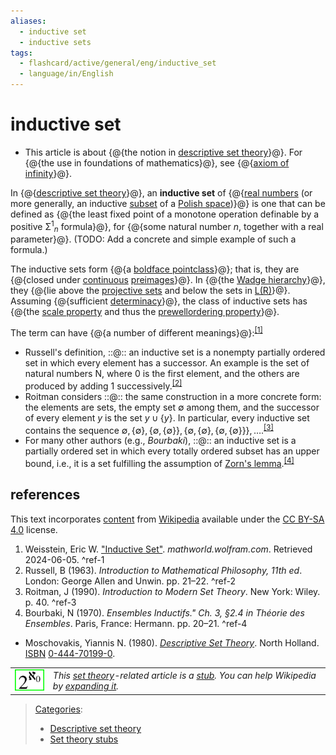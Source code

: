 ```yaml
---
aliases:
  - inductive set
  - inductive sets
tags:
  - flashcard/active/general/eng/inductive_set
  - language/in/English
---
```


# inductive set

- This article is about {@{the notion in [descriptive set theory](descriptive%20set%20theory.md)}@}. For {@{the use in foundations of mathematics}@}, see {@{[axiom of infinity](axiom%20of%20infinity.md)}@}.

<!-- | ![](../../archives/Wikimedia%20Commons/Text%20document%20with%20red%20question%20mark.svg) | This article includes a list of [general references](https://en.wikipedia.org/wiki/Wikipedia:Citing%20sources#General%20references), but __it lacks sufficient corresponding [inline citations](https://en.wikipedia.org/wiki/Wikipedia:Citing%20sources#Inline%20citations)__. Please help to [improve](https://en.wikipedia.org/wiki/Wikipedia:WikiProject%20Reliability) this article by [introducing](https://en.wikipedia.org/wiki/Wikipedia:When%20to%20cite) more precise citations. _\(March 2011\)__ \([Learn how and when to remove this message](https://en.wikipedia.org/wiki/Help:Maintenance%20template%20removal)\)_ | -->

<!-- _Bourbaki also defines an inductive set to be a partially ordered set that satisfies the hypothesis of [Zorn's lemma](Zorn's%20lemma.md) when nonempty._ -->

In {@{[descriptive set theory](descriptive%20set%20theory.md)}@}, an __inductive set__ of {@{[real numbers](real%20number.md) \(or more generally, an inductive [subset](subset.md) of a [Polish space](Polish%20space.md)\)}@} is one that can be defined as {@{the least fixed point of a monotone operation definable by a positive Σ<sup>1</sup><sub>_n_</sub> formula}@}, for {@{some natural number _n_, together with a real parameter}@}. (TODO: Add a concrete and simple example of such a formula.)

The inductive sets form {@{a [boldface pointclass](pointclass.md#boldface%20pointclasses)}@}; that is, they are {@{closed under [continuous](continuous%20function.md) [preimages](image%20(mathematics).md#inverse%20image)}@}. In {@{the [Wadge hierarchy](Wadge%20hierarchy.md)}@}, they {@{lie above the [projective sets](projective%20hierarchy.md) and below the sets in [L\(R\)](L(R).md)}@}. Assuming {@{sufficient [determinacy](determinacy.md)}@}, the class of inductive sets has {@{the [scale property](scale%20(descriptive%20set%20theory).md) and thus the [prewellordering property](prewellordering.md)}@}.

The term can have {@{a number of different meanings}@}:<sup>[\[1\]](#^ref-1)</sup>

- Russell's definition, ::@:: an inductive set is a nonempty partially ordered set in which every element has a successor. An example is the set of natural numbers N, where 0 is the first element, and the others are produced by adding 1 successively.<sup>[\[2\]](#^ref-2)</sup>
- Roitman considers ::@:: the same construction in a more concrete form: the elements are sets, the empty set $\emptyset$ among them, and the successor of every element $y$ is the set $y\cup \{y\}$. In particular, every inductive set contains the sequence $\emptyset ,\{\emptyset \},\{\emptyset ,\{\emptyset \}\},\{\emptyset ,\{\emptyset \},\{\emptyset ,\{\emptyset \}\}\},\dots$.<sup>[\[3\]](#^ref-3)</sup>
- For many other authors \(e.g., _Bourbaki_\), ::@:: an inductive set is a partially ordered set in which every totally ordered subset has an upper bound, i.e., it is a set fulfilling the assumption of [Zorn's lemma](Zorn's%20lemma.md).<sup>[\[4\]](#^ref-4)</sup>

## references

This text incorporates [content](https://en.wikipedia.org/wiki/inductive_set) from [Wikipedia](Wikipedia.md) available under the [CC BY-SA 4.0](https://creativecommons.org/licenses/by-sa/4.0/) license.

1. <a id="CITEREFWeisstein"></a> Weisstein, Eric W. ["Inductive Set"](https://mathworld.wolfram.com/InductiveSet.html). _mathworld.wolfram.com_. Retrieved 2024-06-05. <a id="^ref-1"></a>^ref-1
2. <a id="CITEREFRussell1963"></a> Russell, B \(1963\). _Introduction to Mathematical Philosophy, 11th ed_. London: George Allen and Unwin. pp. 21–22. <a id="^ref-2"></a>^ref-2
3. <a id="CITEREFRoitman1990"></a> Roitman, J \(1990\). _Introduction to Modern Set Theory_. New York: Wiley. p. 40. <a id="^ref-3"></a>^ref-3
4. <a id="CITEREFBourbaki1970"></a> Bourbaki, N \(1970\). _Ensembles Inductifs." Ch. 3, §2.4 in Théorie des Ensembles_. Paris, France: Hermann. pp. 20–21. <a id="^ref-4"></a>^ref-4

- <a id="CITEREFMoschovakis, Yiannis N.1980"></a> Moschovakis, Yiannis N. \(1980\). [_Descriptive Set Theory_](https://archive.org/details/descriptivesetth0000mosc). North Holland. [ISBN](ISBN.md) [0-444-70199-0](https://en.wikipedia.org/wiki/Special:BookSources/0-444-70199-0).

|                                                                    |                                                                                                                                                                                                                                 |
| ------------------------------------------------------------------ | ------------------------------------------------------------------------------------------------------------------------------------------------------------------------------------------------------------------------------- |
| ![set theory stub](../../archives/Wikimedia%20Commons/CardContin.svg) | _This [set theory](set%20theory.md)-related article is a [stub](https://en.wikipedia.org/wiki/Wikipedia:Stub). You can help Wikipedia by [expanding it](https://en.wikipedia.org/w/index.php?title=Inductive_set&action=edit)._ |

> [Categories](https://en.wikipedia.org/wiki/Help:Category):
>
> - [Descriptive set theory](https://en.wikipedia.org/wiki/Category:Descriptive%20set%20theory)
> - [Set theory stubs](https://en.wikipedia.org/wiki/Category:Set%20theory%20stubs)
